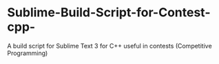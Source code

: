 # Sublime-Build-Script-for-Contest-cpp-
A build script for Sublime Text 3 for C++ useful in contests (Competitive Programming)
